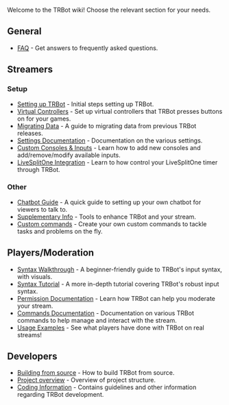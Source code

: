 Welcome to the TRBot wiki! Choose the relevant section for your needs.

## General
* [FAQ](./FAQ.md) - Get answers to frequently asked questions.

## Streamers
### Setup
* [Setting up TRBot](./Setup-Init.md) - Initial steps setting up TRBot.
* [Virtual Controllers](./Setup-VController.md) - Set up virtual controllers that TRBot presses buttons on for your games.
* [Migrating Data](./Migrating-Data.md) - A guide to migrating data from previous TRBot releases.
* [Settings Documentation](./Settings-Documentation.md) - Documentation on the various settings.
* [Custom Consoles & Inputs](./Adding-ConsolesInputs.md) - Learn how to add new consoles and add/remove/modify available inputs.
* [LiveSplitOne Integration](./LiveSplitOne-Integration.md) - Learn to how control your LiveSplitOne timer through TRBot.

### Other
* [Chatbot Guide](./Setup-Chatterbot.md) - A quick guide to setting up your own chatbot for viewers to talk to.
* [Supplementary Info](Setup-Misc.md) - Tools to enhance TRBot and your stream.
* [Custom commands](./Custom-Commands.md) - Create your own custom commands to tackle tasks and problems on the fly.

## Players/Moderation
* [Syntax Walkthrough](./Syntax-Walkthrough.md) - A beginner-friendly guide to TRBot's input syntax, with visuals.
* [Syntax Tutorial](./Syntax-Tutorial.md) - A more in-depth tutorial covering TRBot's robust input syntax.
* [Permission Documentation](./Permission-Documentation.md) - Learn how TRBot can help you moderate your stream.
* [Commands Documentation](./Commands-Documentation.md) - Documentation on various TRBot commands to help manage and interact with the stream.
* [Usage Examples](./Real-Usage-Examples.md) - See what players have done with TRBot on real streams!

## Developers
* [Building from source](./Building.md) - How to build TRBot from source.
* [Project overview](./Project-Overview.md) - Overview of project structure.
* [Coding Information](./Coding-Information.md) - Contains guidelines and other information regarding TRBot development.
